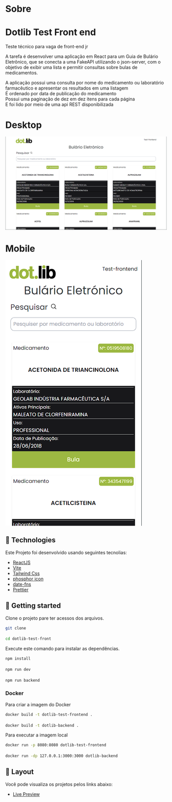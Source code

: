 # Sobre

<h1 aling="center">Dotlib Test Front end</h1

<p>Teste técnico para vaga de front-end jr</p>
<p>A tarefa é desenvolver uma aplicação em React para um Guia de Bulário Eletrônico, que se conecta a uma FakeAPI utilizando o json-server, com o objetivo de exibir uma lista e permitir consultas sobre bulas de medicamentos.</p>

<p>
A aplicação possui uma consulta por nome do medicamento ou laboratório farmacêutico e apresentar os resultados em uma listagem </br>
É ordenado por data de publicação do medicamento </br>
Possui uma paginação de dez em dez itens para cada página </br>
E foi lido por meio de uma api REST disponibilizada</p>

# Desktop

<p aling="center">
    
  <img alt="Cover" src=".github/desktop.png">
</p>

# Mobile

<p aling="center">
  <img alt="Cover" src=".github/mobile.png">
</p>

## 🧪 Technologies

Este Projeto foi desenvolvido usando seguintes tecnolias:

- [ReactJS](https://reactjs.org)
- [Vite](https://vitejs.dev/)
- [Tailwind Css](https://tailwindcss.com)
- [phosphor icon](https://phosphoricons.com/)
- [date-fns](https://date-fns.org/)
- [Prettier](https://prettier.io/)

## 🚀 Getting started

Clone o projeto pare ter acessos dos arquivos.

```bash
git clone

cd dotlib-test-front
```

Execute este comando para instalar as dependências.

```bash
npm install

npm run dev

npm run backend
```

### Docker

Para criar a imagem do Docker

```bash
docker build -t dotlib-test-frontend .

docker build -t dotlib-backend .
```

Para executar a imagem local

```bash
docker run -p 8080:8080 dotlib-test-frontend

docker run -dp 127.0.0.1:3000:3000 dotlib-backend
```

## 🔖 Layout

Você pode visualiza os projetos pelos links abaixo:

- [Live Preview](https://dotlib-bula.vercel.app/)
